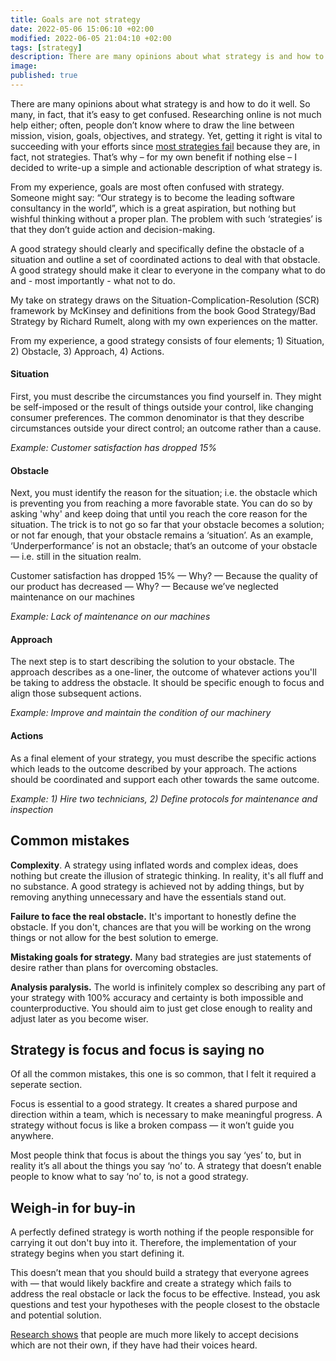 ```yaml
---
title: Goals are not strategy
date: 2022-05-06 15:06:10 +02:00
modified: 2022-06-05 21:04:10 +02:00
tags: [strategy]
description: There are many opinions about what strategy is and how to do it well. However, most people get it wrong. A good strategy should clearly and specifically define the obstacle of a situation and outline a set of coordinated actions to deal with that obstacle.
image:
published: true
---
```


There are many opinions about what strategy is and how to do it well. So many, in fact, that it’s easy to get confused. Researching online is not much help either; often, people don’t know where to draw the line between mission, vision, goals, objectives, and strategy. Yet, getting it right is vital to succeeding with your efforts since [most strategies fail](https://hbr.org/2017/11/many-strategies-fail-because-theyre-not-actually-strategies) because they are, in fact, not strategies. That’s why – for my own benefit if nothing else – I decided to write-up a simple and actionable description of what strategy is.

From my experience, goals are most often confused with strategy. Someone might say: “Our strategy is to become the leading software consultancy in the world”, which is a great aspiration, but nothing but wishful thinking without a proper plan. The problem with such ‘strategies’ is that they don’t guide action and decision-making. 

A good strategy should clearly and specifically define the obstacle of a situation and outline a set of coordinated actions to deal with that obstacle. A good strategy should make it clear to everyone in the company what to do and - most importantly - what not to do.

My take on strategy draws on the Situation-Complication-Resolution (SCR) framework by McKinsey and definitions from the book Good Strategy/Bad Strategy by Richard Rumelt, along with my own experiences on the matter. 

From my experience, a good strategy consists of four elements; 1) Situation, 2) Obstacle, 3) Approach, 4) Actions.


#### Situation 
First, you must describe the circumstances you find yourself in. They might be self-imposed or the result of things outside your control, like changing consumer preferences. The common denominator is that they describe circumstances outside your direct control; an outcome rather than a cause.

*Example: Customer satisfaction has dropped 15%*


#### Obstacle
Next, you must identify the reason for the situation; i.e. the obstacle which is preventing you from reaching a more favorable state. You can do so by asking 'why' and keep doing that until you reach the core reason for the situation. The trick is to not go so far that your obstacle becomes a solution; or not far enough, that your obstacle remains a ‘situation’. As an example, ‘Underperformance’ is not an obstacle; that’s an outcome of your obstacle — i.e. still in the situation realm.

Customer satisfaction has dropped 15% — Why? — Because the quality of our product has decreased — Why? — Because we’ve neglected maintenance on our machines

*Example: Lack of maintenance on our machines*


#### Approach 
The next step is to start describing the solution to your obstacle. The approach describes as a one-liner, the outcome of whatever actions you'll be taking to address the obstacle. It should be specific enough to focus and align those subsequent actions.

*Example: Improve and maintain the condition of our machinery*


#### Actions 
As a final element of your strategy, you must describe the specific actions which leads to the outcome described by your approach. The actions should be coordinated and support each other towards the same outcome.

*Example: 1) Hire two technicians, 2) Define protocols for maintenance and inspection*


## Common mistakes

**Complexity**. A strategy using inflated words and complex ideas, does nothing but create the illusion of strategic thinking. In reality, it's all fluff and no substance. A good strategy is achieved not by adding things, but by removing anything unnecessary and have the essentials stand out.

**Failure to face the real obstacle.** It's important to honestly define the obstacle. If you don't, chances are that you will be working on the wrong things or not allow for the best solution to emerge.

**Mistaking goals for strategy.** Many bad strategies are just statements of desire rather than plans for overcoming obstacles.

**Analysis paralysis.** The world is infinitely complex so describing any part of your strategy with 100% accuracy and certainty is both impossible and counterproductive. You should aim to just get close enough to reality and adjust later as you become wiser.


## Strategy is focus and focus is saying no

Of all the common mistakes, this one is so common, that I felt it required a seperate section.

Focus is essential to a good strategy. It creates a shared purpose and direction within a team, which is necessary to make meaningful progress. A strategy without focus is like a broken compass — it won’t guide you anywhere. 

Most people think that focus is about the things you say ‘yes’ to, but in reality it’s all about the things you say ‘no’ to. A strategy that doesn’t enable people to know what to say ‘no’ to, is not a good strategy.


## Weigh-in for buy-in

A perfectly defined strategy is worth nothing if the people responsible for carrying it out don't buy into it. Therefore, the implementation of your strategy begins when you start defining it. 

This doesn’t mean that you should build a strategy that everyone agrees with — that would likely backfire and create a strategy which fails to address the real obstacle or lack the focus to be effective. Instead, you ask questions and test your hypotheses with the people closest to the obstacle and potential solution. 

[Research shows](https://hbr.org/2003/01/fair-process-managing-in-the-knowledge-economy ) that people are much more likely to accept decisions which are not their own, if they have had their voices heard.
